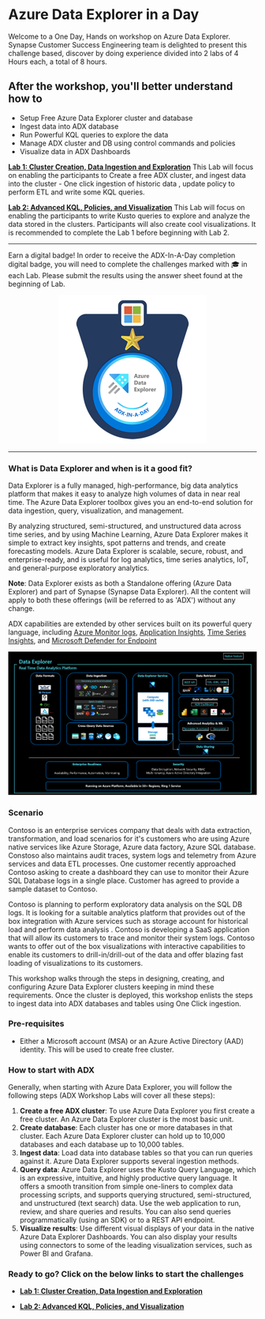 # Azure Data Explorer in a Day

Welcome to a One Day, Hands on workshop on Azure Data Explorer. Synapse Customer Success Engineering team is delighted to present this challenge based, discover by doing experience divided into 2 labs of 4 Hours each, a total of 8 hours.


## After the workshop, you'll better understand how to
- Setup Free Azure Data Explorer cluster and database
- Ingest data into ADX database
- Run Powerful KQL queries to explore the data
- Manage ADX cluster and DB using control commands and policies
- Visualize data in ADX Dashboards


 [**Lab 1: Cluster Creation, Data Ingestion and Exploration**](https://github.com/Azure/ADX-in-a-Day-Lab1)
This Lab will focus on enabling the participants to Create a free ADX cluster, and ingest data into the cluster - One click ingestion of historic data , update policy to perform ETL and write some KQL queries. 

 [**Lab 2: Advanced KQL, Policies, and Visualization**](https://github.com/Azure/ADX-in-a-Day-Lab2)
This Lab will focus on enabling the participants to write Kusto queries to explore and analyze the data stored in the clusters. Participants will also create cool visualizations. It is recommended to complete the Lab 1 before beginning with Lab 2.

---
Earn a digital badge! In order to receive the ADX-In-A-Day completion digital badge, you will need to complete the challenges marked with 🎓 in each Lab. Please submit the results using the answer sheet found at the beginning of Lab. </br>

<p align="center"><img src="/assets/images/badge.png" width="300"></p>

---

### What is Data Explorer and when is it a good fit?

Data Explorer is a fully managed, high-performance, big data analytics platform that makes it easy to analyze high volumes of data in near real time. The Azure Data Explorer toolbox gives you an end-to-end solution for data ingestion, query, visualization, and management.

By analyzing structured, semi-structured, and unstructured data across time series, and by using Machine Learning, Azure Data Explorer makes it simple to extract key insights, spot patterns and trends, and create forecasting models. Azure Data Explorer is scalable, secure, robust, and enterprise-ready, and is useful for log analytics, time series analytics, IoT, and general-purpose exploratory analytics.

**Note**: Data Explorer exists as both a Standalone offering (Azure Data Explorer) and part of Synapse (Synapse Data Explorer). All the content will apply to both these offerings (will be referred to as 'ADX') without any change.

ADX capabilities are extended by other services built on its powerful query language, including [Azure Monitor logs](https://docs.microsoft.com/en-us/azure/log-analytics/), [Application Insights](https://docs.microsoft.com/en-us/azure/application-insights/), [Time Series Insights](https://docs.microsoft.com/en-us/azure/time-series-insights/), and [Microsoft Defender for Endpoint](https://docs.microsoft.com/en-us/microsoft-365/security/defender-endpoint/microsoft-defender-endpoint)


<img src="/assets/images/DX_Pic.png" width=800>


### Scenario 

Contoso is an enterprise services company that deals with data extraction, transformation, and load scenarios for it's customers who are using Azure native services like Azure Storage, Azure data factory, Azure SQL database.
Constoso also maintains audit traces,  system logs and telemetry from Azure services and data ETL processes. One customer recently approached Contoso asking to create a dashboard they can use to monitor their Azure SQL Database logs in a single place. Customer has agreed to provide a sample dataset to Contoso.

Contoso is planning to perform exploratory data analysis on the SQL DB logs. It is looking for a suitable analytics platform that provides out of the box integration with Azure services such as storage account for historical load and perform data analysis . Contoso is developing a SaaS application that will allow its customers to trace and monitor their system logs. Contoso wants to offer out of the box visualizations with interactive capabilities to enable its customers to drill-in/drill-out of the data and offer blazing fast loading of visualizations to its customers.

This workshop walks through the steps in designing, creating, and configuring Azure Data Explorer clusters keeping in mind these requirements. Once the cluster is deployed, this workshop enlists the steps to ingest data into ADX databases and tables using One Click ingestion.

### Pre-requisites
- Either a Microsoft account (MSA) or an Azure Active Directory (AAD) identity. This will be used to create free cluster.

### How to start with ADX
Generally, when starting with Azure Data Explorer, you will follow the following steps (ADX Workshop Labs will cover all these steps):
1. **Create a free ADX cluster**: To use Azure Data Explorer you first create a free cluster. An Azure Data Explorer cluster is the most basic unit.
2. **Create database**: Each cluster has one or more databases in that cluster. Each Azure Data Explorer cluster can hold up to 10,000 databases and each database up to 10,000 tables. 
3. **Ingest data**: Load data into database tables so that you can run queries against it. Azure Data Explorer supports several ingestion methods.
4. **Query data**: Azure Data Explorer uses the Kusto Query Language, which is an expressive, intuitive, and highly productive query language. It offers a smooth transition from simple one-liners to complex data processing scripts, and supports querying structured, semi-structured, and unstructured (text search) data. Use the web application to run, review, and share queries and results. You can also send queries programmatically (using an SDK) or to a REST API endpoint. 
5. **Visualize results**: Use different visual displays of your data in the native Azure Data Explorer Dashboards. You can also display your results using connectors to some of the leading visualization services, such as Power BI and Grafana. 

### Ready to go? Click on the below links to start the challenges
- [**Lab 1: Cluster Creation, Data Ingestion and Exploration**](https://github.com/Azure/ADX-in-a-Day-Lab1)

- [**Lab 2: Advanced KQL, Policies, and Visualization**](https://github.com/Azure/ADX-in-a-Day-Lab2)

